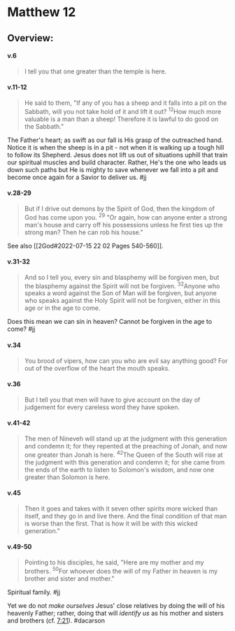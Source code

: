 # Matthew 12

## Overview:



#### v.6
>I tell you that one greater than the temple is here.

#### v.11-12
>He said to them, "If any of you has a sheep and it falls into a pit on the Sabbath, will you not take hold of it and lift it out? <sup>12</sup>How much more valuable is a man than a sheep! Therefore it is lawful to do good on the Sabbath."

The Father's heart; as swift as our fall is His grasp of the outreached hand. Notice it is when the sheep is in a pit - not when it is walking up a tough hill to follow its Shepherd. Jesus does not lift us out of situations uphill that train our spiritual muscles and build character. Rather, He's the one who leads us down such paths but He is mighty to save whenever we fall into a pit and become once again for a Savior to deliver us.
#jj 

#### v.28-29
>But if I drive out demons by the Spirit of God, then the kingdom of God has come upon you. <sup>29</sup> "Or again, how can anyone enter a strong man's house and carry off his possessions unless he first ties up the strong man? Then he can rob his house."

See also [[2God#2022-07-15 22 02 Pages 540-560]].

#### v.31-32
>And so I tell you, every sin and blasphemy will be forgiven men, but the blasphemy against the Spirit will not be forgiven. <sup>32</sup>Anyone who speaks a word against the Son of Man will be forgiven, but anyone who speaks against the Holy Spirit will not be forgiven, either in this age or in the age to come.

Does this mean we can sin in heaven? Cannot be forgiven in the age to come?
#jj 

#### v.34
>You brood of vipers, how can you who are evil say anything good? For out of the overflow of the heart the mouth speaks.

#### v.36
>But I tell you that men will have to give account on the day of judgement for every careless word they have spoken.

#### v.41-42
>The men of Nineveh will stand up at the judgment with this generation and condemn it; for they repented at the preaching of Jonah, and now one greater than Jonah is here. <sup>42</sup>The Queen of the South will rise at the judgment with this generation and condemn it; for she came from the ends of the earth to listen to Solomon's wisdom, and now one greater than Solomon is here.

#### v.45
>Then it goes and takes with it seven other spirits more wicked than itself, and they go in and live there. And the final condition of that man is worse than the first. That is how it  will be with this wicked generation."

#### v.49-50
>Pointing to his disciples, he said, "Here are my mother and my brothers. <sup>50</sup>For whoever does the will of my Father in heaven is my brother and sister and mother."

Spiritual family.
#jj 

Yet we do not *make ourselves* Jesus' close relatives by doing the will of his heavenly Father; rather, doing that will *identify us* as his mother and sisters and brothers (cf. [7:21](Matthew7#v.21)).
#dacarson 

